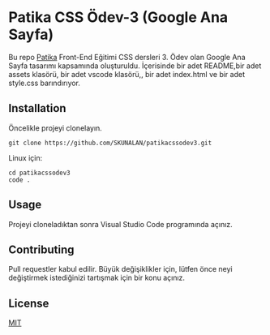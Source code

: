 # **Patika CSS Ödev-3 (Google Ana Sayfa)**

Bu repo [Patika](https://www.patika.dev) Front-End Eğitimi CSS dersleri 3. Ödev olan Google Ana Sayfa tasarımı kapsamında oluşturuldu. İçerisinde bir adet README,bir adet assets klasörü, bir adet vscode klasörü,, bir adet index.html ve bir adet style.css barındırıyor.


## **Installation**

Öncelikle projeyi clonelayın.
```
git clone https://github.com/SKUNALAN/patikacssodev3.git
```
Linux için:

```
cd patikacssodev3
code .
```

## **Usage**

Projeyi cloneladıktan sonra Visual Studio Code programında açınız.


## **Contributing**

Pull requestler kabul edilir. Büyük değişiklikler için, lütfen önce neyi değiştirmek istediğinizi tartışmak için bir konu açınız.

## **License**

[MIT](https://github.com/SKUNALAN/patikacssodev3/blob/main/LICENSE)